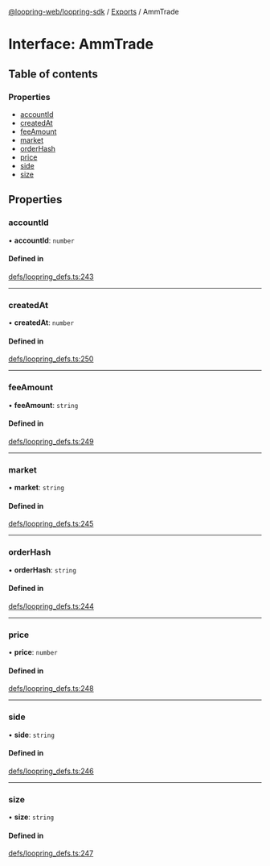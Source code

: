 [@loopring-web/loopring-sdk](../README.md) / [Exports](../modules.md) / AmmTrade

# Interface: AmmTrade

## Table of contents

### Properties

- [accountId](AmmTrade.md#accountid)
- [createdAt](AmmTrade.md#createdat)
- [feeAmount](AmmTrade.md#feeamount)
- [market](AmmTrade.md#market)
- [orderHash](AmmTrade.md#orderhash)
- [price](AmmTrade.md#price)
- [side](AmmTrade.md#side)
- [size](AmmTrade.md#size)

## Properties

### accountId

• **accountId**: `number`

#### Defined in

[defs/loopring_defs.ts:243](https://github.com/Loopring/loopring_sdk/blob/2ea32ee/src/defs/loopring_defs.ts#L243)

___

### createdAt

• **createdAt**: `number`

#### Defined in

[defs/loopring_defs.ts:250](https://github.com/Loopring/loopring_sdk/blob/2ea32ee/src/defs/loopring_defs.ts#L250)

___

### feeAmount

• **feeAmount**: `string`

#### Defined in

[defs/loopring_defs.ts:249](https://github.com/Loopring/loopring_sdk/blob/2ea32ee/src/defs/loopring_defs.ts#L249)

___

### market

• **market**: `string`

#### Defined in

[defs/loopring_defs.ts:245](https://github.com/Loopring/loopring_sdk/blob/2ea32ee/src/defs/loopring_defs.ts#L245)

___

### orderHash

• **orderHash**: `string`

#### Defined in

[defs/loopring_defs.ts:244](https://github.com/Loopring/loopring_sdk/blob/2ea32ee/src/defs/loopring_defs.ts#L244)

___

### price

• **price**: `number`

#### Defined in

[defs/loopring_defs.ts:248](https://github.com/Loopring/loopring_sdk/blob/2ea32ee/src/defs/loopring_defs.ts#L248)

___

### side

• **side**: `string`

#### Defined in

[defs/loopring_defs.ts:246](https://github.com/Loopring/loopring_sdk/blob/2ea32ee/src/defs/loopring_defs.ts#L246)

___

### size

• **size**: `string`

#### Defined in

[defs/loopring_defs.ts:247](https://github.com/Loopring/loopring_sdk/blob/2ea32ee/src/defs/loopring_defs.ts#L247)
